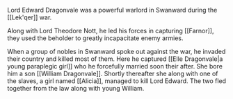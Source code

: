 Lord Edward Dragonvale was a powerful warlord in Swanward during the [[Lek'qer]] war. 

Along with Lord Theodore Nott, he led his forces in capturing [[Farnor]], they used the beholder to greatly incapacitate enemy armies.

When a group of nobles in Swanward spoke out against the war, he invaded their country and killed most of them. Here he captured [[Elle Dragonvale|a young paraplegic girl]] who he forcefully married soon their after. She bore him a son [[William Dragonvale]]. Shortly thereafter she along with one of the slaves, a girl named [[Alicia]], managed to kill Lord Edward. The two fled together from the law along with young William.